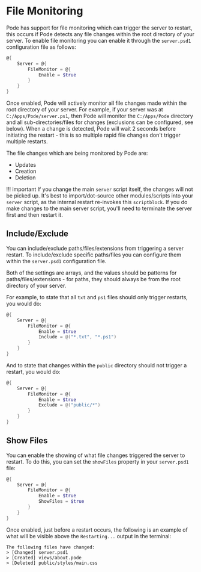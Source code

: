 # File Monitoring

Pode has support for file monitoring which can trigger the server to restart, this occurs if Pode detects any file changes within the root directory of your server. To enable file monitoring you can enable it through the `server.psd1` configuration file as follows:

```powershell
@{
    Server = @{
        FileMonitor = @{
            Enable = $true
        }
    }
}
```

Once enabled, Pode will actively monitor all file changes made within the root directory of your server. For example, if your server was at `C:/Apps/Pode/server.ps1`, then Pode will monitor the `C:/Apps/Pode` directory and all sub-directories/files for changes (exclusions can be configured, see below). When a change is detected, Pode will wait 2 seconds before initiating the restart - this is so multiple rapid file changes don't trigger multiple restarts.

The file changes which are being monitored by Pode are:

* Updates
* Creation
* Deletion

!!! important
    If you change the main `server` script itself, the changes will not be picked up. It's best to import/dot-source other modules/scripts into your `server` script, as the internal restart re-invokes this `scriptblock`. If you do make changes to the main server script, you'll need to terminate the server first and then restart it.

## Include/Exclude

You can include/exclude paths/files/extensions from triggering a server restart. To include/exclude specific paths/files you can configure them within the `server.psd1` configuration file.

Both of the settings are arrays, and the values should be patterns for paths/files/extensions - for paths, they should always be from the root directory of your server.

For example, to state that all `txt` and `ps1` files should only trigger restarts, you would do:

```powershell
@{
    Server = @{
        FileMonitor = @{
            Enable = $true
            Include = @("*.txt", "*.ps1")
        }
    }
}
```

And to state that changes within the `public` directory should not trigger a restart, you would do:

```powershell
@{
    Server = @{
        FileMonitor = @{
            Enable = $true
            Exclude = @("public/*")
        }
    }
}
```

## Show Files

You can enable the showing of what file changes triggered the server to restart. To do this, you can set the `showFiles` property in your `server.psd1` file:

```powershell
@{
    Server = @{
        FileMonitor = @{
            Enable = $true
            ShowFiles = $true
        }
    }
}
```

Once enabled, just before a restart occurs, the following is an example of what will be visible above the `Restarting...` output in the terminal:

```plain
The following files have changed:
> [Changed] server.psd1
> [Created] views/about.pode
> [Deleted] public/styles/main.css
```
